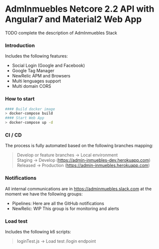 # AdmInmuebles Netcore 2.2 API with Angular7 and Material2 Web App

TODO complete the description of AdmInmuebles Stack

### Introduction

Includes the following features:

* Social Login (Google and Facebook)
* Google Tag Manager
* NewRelic APM and Browsers
* Multi lenguages support
* Multi domain CORS

  
### How to start

```bash
#### Build docker image
> docker-compose build
#### Start Web App
> docker-compose up -d
```
  
### CI / CD
  
The process is fully automated based on the following branches mapping:
  
> Develop or feature branches -> Local environment  
> Staging -> Develop (https://admin-inmuebles-dev.herokuapp.com)  
> Released -> Production (https://admin-inmuebles.herokuapp.com)  


### Notifications

All internal communications are in https://adminmuebles.slack.com at the moment we have the following groups:  
  
* Pipelines: Here are all the GitHub notifications
* NewRelic: WIP This group is for monitoring and alerts

### Load test

Includes the following k6 scripts:  
  
> loginTest.js  -> Load test /login endpoint  
